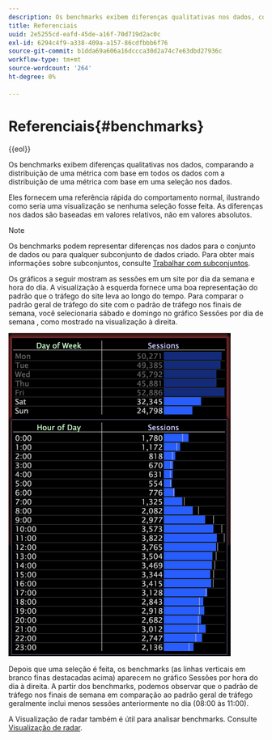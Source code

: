 ```yaml
---
description: Os benchmarks exibem diferenças qualitativas nos dados, comparando a distribuição de uma métrica com base em todos os dados com a distribuição de uma métrica com base em uma seleção nos dados.
title: Referenciais
uuid: 2e5255cd-eafd-45de-a16f-70d719d2ac0c
exl-id: 6294c4f9-a338-409a-a157-86cdfbbb6f76
source-git-commit: b1dda69a606a16dccca30d2a74c7e63dbd27936c
workflow-type: tm+mt
source-wordcount: '264'
ht-degree: 0%

---
```


# Referenciais{#benchmarks}

{{eol}}

Os benchmarks exibem diferenças qualitativas nos dados, comparando a distribuição de uma métrica com base em todos os dados com a distribuição de uma métrica com base em uma seleção nos dados.

Eles fornecem uma referência rápida do comportamento normal, ilustrando como seria uma visualização se nenhuma seleção fosse feita. As diferenças nos dados são baseadas em valores relativos, não em valores absolutos.

>[!NOTE]
>
>Os benchmarks podem representar diferenças nos dados para o conjunto de dados ou para qualquer subconjunto de dados criado. Para obter mais informações sobre subconjuntos, consulte [Trabalhar com subconjuntos](../../../home/c-get-started/c-vis/c-wk-subsets/c-wk-subsets.md#concept-43809322b6374d5cb2536630a13e943b).

Os gráficos a seguir mostram as sessões em um site por dia da semana e hora do dia. A visualização à esquerda fornece uma boa representação do padrão que o tráfego do site leva ao longo do tempo. Para comparar o padrão geral de tráfego do site com o padrão de tráfego nos finais de semana, você selecionaria sábado e domingo no gráfico Sessões por dia de semana , como mostrado na visualização à direita.

![](assets/wsp_Custom_Benchmarks-Selection.png)

Depois que uma seleção é feita, os benchmarks (as linhas verticais em branco finas destacadas acima) aparecem no gráfico Sessões por hora do dia à direita. A partir dos benchmarks, podemos observar que o padrão de tráfego nos finais de semana em comparação ao padrão geral de tráfego geralmente inclui menos sessões anteriormente no dia (08:00 às 11:00).

A Visualização de radar também é útil para analisar benchmarks. Consulte [Visualização de radar](../../../home/c-get-started/c-analysis-vis/t-radar-vis.md#task-aeb2531e11ca48b597d5b0d704964dc8).
